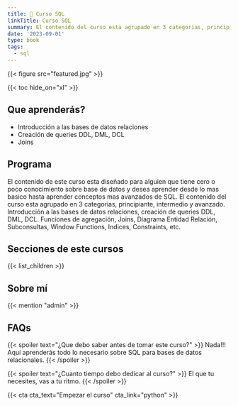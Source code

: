 ```yaml
---
title: 🤖 Curso SQL
linkTitle: Curso SQL
summary: El contenido del curso esta agrupado en 3 categorias, principiante, intermedio y avanzado.
date: '2023-09-01'
type: book
tags:
  - sql
---
```


{{< figure src="featured.jpg" >}}

{{< toc hide_on="xl" >}}

## Que aprenderás?

- Introducción a las bases de datos relaciones
- Creación de queries DDL, DML, DCL
- Joins

## Programa

El contenido de este curso esta diseñado para alguien que tiene cero o poco conocimiento sobre base de datos y desea aprender desde lo mas basico hasta aprender conceptos mas avanzados de SQL.
El contenido del curso esta agrupado en 3 categorias, principiante, intermedio y avanzado.
Introducción a las bases de datos relaciones, creación de queries DDL, DML, DCL. Funciones de agregación, Joins, Diagrama Entidad Relación, Subconsultas, Window Functions, Indices, Constraints, etc.

## Secciones de este cursos

{{< list_children >}}

## Sobre mí

{{< mention "admin" >}}

## FAQs

{{< spoiler text="¿Que debo saber antes de tomar este curso?" >}}
Nada!!! Aquí aprenderás todo lo necesario sobre SQL para bases de datos relacionales.
{{< /spoiler >}}

{{< spoiler text="¿Cuanto tiempo debo dedicar al curso?" >}}
El que tu necesites, vas a tu ritmo.
{{< /spoiler >}}

{{< cta cta_text="Empezar el curso" cta_link="python" >}}
